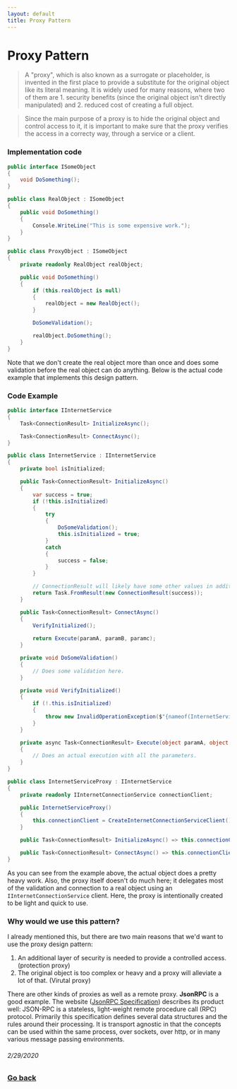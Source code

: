```yaml
---
layout: default
title: Proxy Pattern
---
```


# Proxy Pattern

> A "proxy", which is also known as a surrogate or placeholder, is invented in the first place to provide a substitute for the original object like its literal meaning. It is widely used for many reasons, where two of them are 1. security benefits (since the original object isn't directly manipulated) and 2. reduced cost of creating a full object.

> Since the main purpose of a proxy is to hide the original object and control access to it, it is important to make sure that the proxy verifies the access in a correcty way, through a service or a client.

### Implementation code

```c#
public interface ISomeObject
{
    void DoSomething();
}

public class RealObject : ISomeObject
{
    public void DoSomething()
    {
        Console.WriteLine("This is some expensive work.");
    }
}

public class ProxyObject : ISomeObject
{
    private readonly RealObject realObject;

    public void DoSomething()
    {
        if (this.realObject is null)
        {
            realObject = new RealObject();
        }

        DoSomeValidation();

        realObject.DoSomething();
    }
}
```

Note that we don't create the real object more than once and does some validation before the real object can do anything.
Below is the actual code example that implements this design pattern.

### Code Example

```c#
public interface IInternetService
{
    Task<ConnectionResult> InitializeAsync();

    Task<ConnectionResult> ConnectAsync();
}

public class InternetService : IInternetService
{
    private bool isInitialized;

    public Task<ConnectionResult> InitializeAsync()
    {
        var success = true;
        if (!this.isInitialized)
        {
            try
            {
                DoSomeValidation();
                this.isInitialized = true;
            }
            catch
            {
                success = false;
            }
        }

        // ConnectionResult will likely have some other values in addition to "success."
        return Task.FromResult(new ConnectionResult(success));
    }

    public Task<ConnectionResult> ConnectAsync()
    {
        VerifyInitialized();
        
        return Execute(paramA, paramB, paramc);
    }

    private void DoSomeValidation()
    {
        // Does some validation here.
    }

    private void VerifyInitialized()
    {
        if (!.this.isInitialized)
        {
            throw new InvalidOperationException($"{nameof(InternetService)} has to be initialized before attempting to initiate a connection.");
        }
    }

    private async Task<ConnectionResult> Execute(object paramA, object paramB, object paramC)
    {
        // Does an actual execution with all the parameters.
    }
}

public class InternetServiceProxy : IInternetService
{
    private readonly IInternetConnectionService connectionClient;

    public InternetServiceProxy()
    {
        this.connectionClient = CreateInternetConnectionServiceClient();
    }

    public Task<ConnectionResult> InitializeAsync() => this.connectionClient.Handle(someParams));

    public Task<ConnectionResult> ConnectAsync() => this.connectionClient.Handle(someOtherParams));
}
```

As you can see from the example above, the actual object does a pretty heavy work. Also, the proxy itself doesn't do much here; it delegates most of the validation and connection to a real object using an `IInternetConnectionService` client. Here, the proxy is intentionally created to be light and quick to use.

### Why would we use this pattern?

I already mentioned this, but there are two main reasons that we'd want to use the proxy design pattern:

1. An additional layer of security is needed to provide a controlled access. (protection proxy)
2. The original object is too complex or heavy and a proxy will alleviate a lot of that. (Virutal proxy)

There are other kinds of proxies as well as a remote proxy. **JsonRPC** is a good example. The website ([JsonRPC Specification](https://www.jsonrpc.org/specification)) describes its product well: JSON-RPC is a stateless, light-weight remote procedure call (RPC) protocol. Primarily this specification defines several data structures and the rules around their processing. It is transport agnostic in that the concepts can be used within the same process, over sockets, over http, or in many various message passing environments.
###### 2/29/2020

### [Go back](https://www.skypar.page)